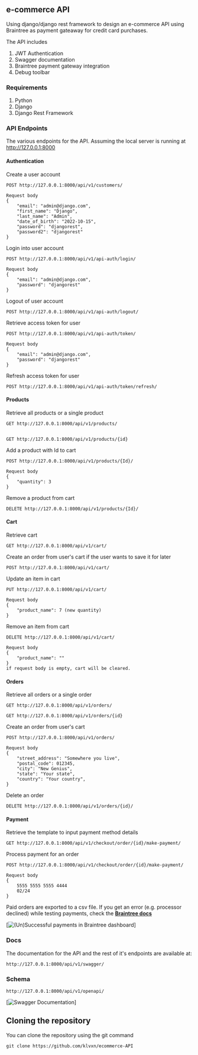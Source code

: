 ## e-commerce API
Using django/django rest framework to design an e-commerce API using Braintree as payment gateaway for credit card purchases.

The API includes 
1. JWT Authentication 
2. Swagger documentation
3. Braintree payment gateway integration
4. Debug toolbar


### Requirements
1. Python
2. Django
3. Django Rest Framework

### API Endpoints 
The various endpoints for the API.
Assuming the local server is running at http://127.0.0.1:8000


#### Authentication
Create a user account
```
POST http://127.0.0.1:8000/api/v1/customers/

Request body
{
    "email": "admin@django.com",
    "first_name": "Django",
    "last_name": "Admin",
    "date_of_birth": "2022-10-15",
    "password": "djangorest",
    "password2": "djangorest"
}
```

Login into user account
```
POST http://127.0.0.1:8000/api/v1/api-auth/login/

Request body 
{
    "email": "admin@django.com",
    "password": "djangorest"
}
```

Logout of user account
```
POST http://127.0.0.1:8000/api/v1/api-auth/logout/
```

Retrieve access token for user
```
POST http://127.0.0.1:8000/api/v1/api-auth/token/

Request body 
{
    "email": "admin@django.com",
    "password": "djangorest"
}
```

Refresh access token for user
```
POST http://127.0.0.1:8000/api/v1/api-auth/token/refresh/
```

#### Products 
Retrieve all products or a single product
```
GET http://127.0.0.1:8000/api/v1/products/


GET http://127.0.0.1:8000/api/v1/products/{id}
```

Add a product with Id to cart
```
POST http://127.0.0.1:8000/api/v1/products/{Id}/

Request body
{
    "quantity": 3
}
```

Remove a product from cart 
```
DELETE http://127.0.0.1:8000/api/v1/products/{Id}/
```


#### Cart 
Retrieve cart
```
GET http://127.0.0.1:8000/api/v1/cart/
```

Create an order from user's cart if the user wants to save it for later
```
POST http://127.0.0.1:8000/api/v1/cart/
```

Update an item in cart
```
PUT http://127.0.0.1:8000/api/v1/cart/

Request body 
{
    "product_name": 7 (new quantity)
}
```

Remove an item from cart
```
DELETE http://127.0.0.1:8000/api/v1/cart/

Request body 
{
    "product_name": ""
}
if request body is empty, cart will be cleared.
```


#### Orders 
Retrieve all orders or a single order
```
GET http://127.0.0.1:8000/api/v1/orders/

GET http://127.0.0.1:8000/api/v1/orders/{id}
```

Create an order from user's cart
```
POST http://127.0.0.1:8000/api/v1/orders/

Request body
{
    "street_address": "Somewhere you live",
    "postal_code": 012345,
    "city": "New Genius",
    "state": "Your state",
    "country": "Your country",
}
```

Delete an order
```
DELETE http://127.0.0.1:8000/api/v1/orders/{id}/
```


#### Payment
Retrieve the template to input payment method details
```
GET http://127.0.0.1:8000/api/v1/checkout/order/{id}/make-payment/
```

Process payment for an order
```
POST http://127.0.0.1:8000/api/v1/checkout/order/{id}/make-payment/

Request body
{  
    5555 5555 5555 4444 
    02/24
}
```
Paid orders are exported to a csv file.
If you get an error (e.g. processor declined) while testing payments, check the **[Braintree docs](https://developer.paypal.com/braintree/docs/reference/general/testing/python)**

[![(Un)Successful payments in Braintree dashboard](/images/braintree_dashboard.jpg)]

### Docs 
The documentation for the API and the rest of it's endpoints are available at:

```
http://127.0.0.1:8000/api/v1/swagger/
```
### Schema 

```
http://127.0.0.1:8000/api/v1/openapi/
```

[![Swagger Documentation](/images/swagger_docs.png)]


## Cloning the repository
You can clone the repository using the git command
```
git clone https://github.com/klvxn/ecommerce-API
```